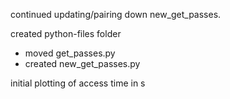continued updating/pairing down new_get_passes.

created python-files folder 
- moved get_passes.py
- created new_get_passes.py


initial plotting of access time in s